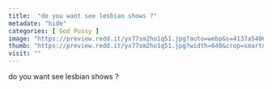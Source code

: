 ```yaml
---
title:  "do you want see lesbian shows ?"
metadate: "hide"
categories: [ God Pussy ]
image: "https://preview.redd.it/yx77sm2ho1q51.jpg?auto=webp&s=4137a5406fc5266c515d95d6eeb011120a9c9684"
thumb: "https://preview.redd.it/yx77sm2ho1q51.jpg?width=640&crop=smart&auto=webp&s=ab9d16cbcffb85212e8b1f59399d90d276a078c2"
visit: ""
---
```

do you want see lesbian shows ?
